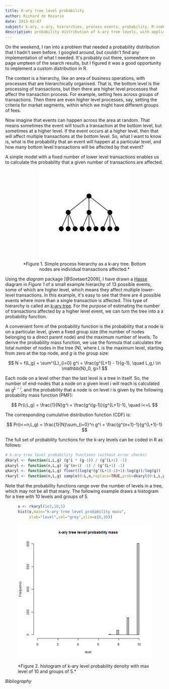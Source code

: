 ```yaml
---
title: K-ary tree level probability
author: Richard de Rozario
date: 2015-02-07
subject: k-ary, n-ary, hierarchies, process events, probability, R-code
description: probability distribution of k-ary tree levels, with application for hierarchical processes.
---
```




On the weekend, I ran into a problem that needed a probability distribution that I hadn't seen before.  I googled around, but couldn't find any implementation of what I needed.  It's probably out there, somewhere on page umpteen of the search results, but I figured it was a good opportunity to implement a custom distribution in R.

The context is a hierarchy, like an area of business operations, with processes that are hierarchically organised.  That is, the bottom level is the processing of transactions, but then there are higher level processes that affect the transaction process.  For example, setting fees across groups of transactions.  Then there are even higher level processes, say, setting the criteria for market segments, within which we might have different groups of fees.

Now imagine that events can happen across the area at random.  That means sometimes the event will touch a transaction at the bottom level, but sometimes at a higher level.  If the event occurs at a higher level, then that will affect multiple transactions at the bottom level.  So, what I want to know is, what is the probability that an event will happen at a particular level, and how many bottom level transactions will be affected by that event?

A simple model with a fixed number of lower level transactions enables us to calculate the probability that a given number of transactions are affected.  
<figure>
<center>
<img src="figure/simple_tree-1.png" title="plot of chunk simple_tree" alt="plot of chunk simple_tree" width="288" />
<figcaption>*Figure 1. Simple process hierarchy as a k-ary tree. Bottom nodes are individual transactions affected.*</figcaption>
</center>
</figure>

Using the *diagram* package [@Soetaert2009], I have drawn a [Hasse](http://en.wikipedia.org/wiki/Hasse_diagram) diagram in *Figure 1* of a small example hierarchy of 13 possible events, some of which are higher level, which means they affect multiple lower-level transactions. In this example, it's easy to see that there are 4 possible events where more than a single transaction is affected. This type of hierarchy is called an [k-ary tree](http://en.wikipedia.org/wiki/K-ary_tree). For the purpose of estimating the number of transactions affected by a higher level event, we can turn the tree into a a probability function.

A convenient form of the probability function is the probability that a node is on a particular level, given a fixed group size (the number of nodes belonging to a direct parent node) and the maximum number of levels. To derive the probability mass function, we use the formula that calculates the total number of nodes in the tree (N), where $L$ is the maximum level, starting from zero at the top node, and $g$ is the group size:

$$
N = f(L,g) =
	\sum^{L}_{i=0} g^i = \frac{g^{L+1} - 1}{g-1}, \quad L,g,i \in \mathbb{N}_0, g>1
$$

Each node on a level other than the last level is a tree in itself. So, the number of end-nodes that a node on a given level $i$ will reach is calculated as $g^{L-i}$, and the probability that a node is on level $i$ is given by the following probability mass function (PMF):

$$
Pr(i;L,g) = \frac{1}{N}g^i = \frac{g^i(g-1)}{g^{L+1}-1}, \quad i<=L
$$

The corresponding cumulative distribution function (CDF) is:

$$
Pr(i<=n;L,g) = \frac{1}{N}\sum_{i=0}^n g^i = \frac{g^{n+1}-1}{g^{L+1}-1}
$$


The full set of probability functions for the k-ary levels can be coded in R as follows:


```r
# k-ary tree level probability functions (without error checks)
dkaryl <- function(i,L,g) (g^i * (g-1)) / (g^(L+1) -1)
pkaryl <- function(n,L,g) (g^(n+1) -1) / (g^(L+1) -1)
qkaryl <- function(q,L,g) floor((log(q*(g^(L+1)-1)+1)-log(g))/log(g))
rkaryl <- function(n,L,g) sample(0:L,n,replace=TRUE,prob=dkaryl(0:L,L,g))
```
Note that the probability functions range over the number of levels in a tree, which may not be all that many.  The following example draws a histogram for a tree with 10 levels and groups of 5.
<figure>

```r
x <- rkaryl(1e3,10,5)
hist(x,main="k-ary tree level probability mass",
	 xlab="level",col="grey",xlim=c(0,10))
```

![](figure/example-1.png) 
<figcaption>*Figure 2. histogram of k-ary level probability density with max level of 10 and groups of 5.*
</figcaption>
</figure>



*Bibliography*
